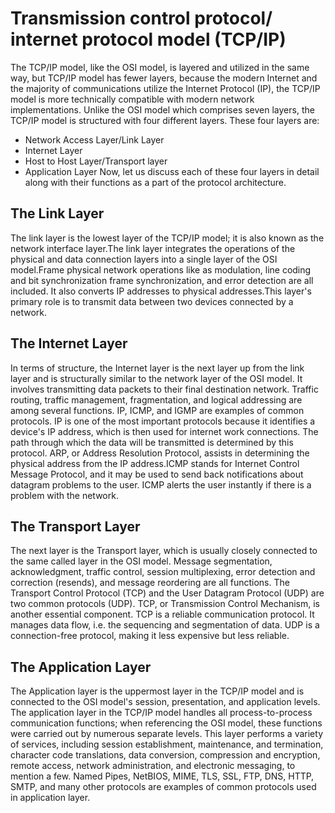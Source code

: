 # Transmission control protocol/ internet protocol model (TCP/IP)
The TCP/IP model, like the OSI model, is layered and utilized in the same way, but TCP/IP model has fewer layers, because the modern Internet and the majority of communications utilize the Internet Protocol (IP), the TCP/IP model is more technically compatible with modern network implementations. Unlike the OSI model which comprises seven layers, the TCP/IP model is structured with four different layers. These four layers are:
- Network Access Layer/Link Layer
- Internet Layer
- Host to Host Layer/Transport layer
- Application Layer
Now, let us discuss each of these four layers in detail along with their functions as a part of the protocol architecture.
## The Link Layer
The link layer is the lowest layer of the TCP/IP model; it is also known as the network interface layer.The link layer integrates the operations of the physical and data connection layers into a single layer of the OSI model.Frame physical network operations like as modulation, line coding and bit synchronization frame synchronization, and error detection are all included. It also converts IP addresses to physical addresses.This layer's primary role is to transmit data between two devices connected by a network.

## The Internet Layer
In terms of structure, the Internet layer is the next layer up from the link layer and is structurally similar to the network layer of the OSI model. It involves transmitting data packets to their final destination network. Traffic routing, traffic management, fragmentation, and logical addressing are among several functions. IP, ICMP, and IGMP are examples of common protocols. IP is one of the most important protocols because it identifies a device's IP address, which is then used for internet work connections. The path through which the data will be transmitted is determined by this protocol. ARP, or Address Resolution Protocol, assists in determining the physical address from the IP address.ICMP stands for Internet Control Message Protocol, and it may be used to send back notifications about datagram problems to the user. ICMP alerts the user instantly if there is a problem with the network.

## The Transport Layer
The next layer is the Transport layer, which is usually closely connected to the same called layer in the OSI model. Message segmentation, acknowledgment, traffic control, session multiplexing, error detection and correction (resends), and message reordering are all functions. The Transport Control Protocol (TCP) and the User Datagram Protocol (UDP) are two common protocols (UDP). TCP, or Transmission Control Mechanism, is another essential component. TCP is a reliable communication protocol. It manages data flow, i.e. the sequencing and segmentation of data. UDP is a connection-free protocol, making it less expensive but less reliable.
## The Application Layer
The Application layer is the uppermost layer in the TCP/IP model and is connected to the OSI model's session, presentation, and application levels. The application layer in the TCP/IP model handles all process-to-process communication functions; when referencing the OSI model, these functions were carried out by numerous separate levels. This layer performs a variety of services, including session establishment, maintenance, and termination, character code translations, data conversion, compression and encryption, remote access, network administration, and electronic messaging, to mention a few. Named Pipes, NetBIOS, MIME, TLS, SSL, FTP, DNS, HTTP, SMTP, and many other protocols are examples of common protocols used in application layer.
